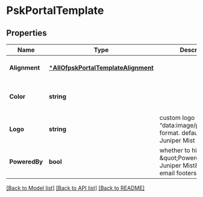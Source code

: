 # PskPortalTemplate

## Properties
Name | Type | Description | Notes
------------ | ------------- | ------------- | -------------
**Alignment** | [***AllOfpskPortalTemplateAlignment**](AllOfpskPortalTemplateAlignment.md) |  | [optional] [default to null]
**Color** | **string** |  | [optional] [default to #1074bc]
**Logo** | **string** | custom logo with “data:image/png;base64,” format.  default null, uses Juniper Mist Logo | [optional] [default to null]
**PoweredBy** | **bool** | whether to hide \&quot;Powered by Juniper Mist\&quot; and email footers | [optional] [default to false]

[[Back to Model list]](../README.md#documentation-for-models) [[Back to API list]](../README.md#documentation-for-api-endpoints) [[Back to README]](../README.md)

